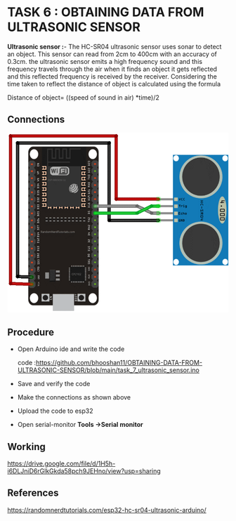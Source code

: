 # TASK 6 : OBTAINING DATA FROM ULTRASONIC SENSOR

**Ultrasonic sensor :**- The HC-SR04 ultrasonic sensor uses sonar to detect an object. This sensor can read from 2cm to 400cm with an accuracy of 0.3cm. the ultrasonic sensor emits a high frequency sound and this frequency travels through the air when it finds an object it gets reflected and this reflected frequency is received by the receiver. Considering the time taken to reflect the distance of object is calculated using the formula 

Distance of object= ((speed of sound in air) *time)/2

## Connections
![](https://github.com/bhooshan11/OBTAINING-DATA-FROM-ULTRASONIC-SENSOR/blob/main/circuit%20connection%20for%20ultrasonic%20sensor.png)

## Procedure
*	Open Arduino ide and write the code 

    code :https://github.com/bhooshan11/OBTAINING-DATA-FROM-ULTRASONIC-SENSOR/blob/main/task_7_ultrasonic_sensor.ino
*	Save and verify the code 
*	Make the connections as shown above
*	Upload the code to esp32
*	Open serial-monitor **Tools ->Serial monitor**

## Working 

https://drive.google.com/file/d/1H5h-i6DLJniD6rGlkGkda58pch9JEHno/view?usp=sharing

## References
https://randomnerdtutorials.com/esp32-hc-sr04-ultrasonic-arduino/ 
